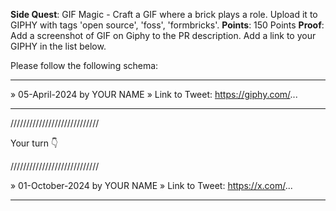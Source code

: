 **Side Quest**: GIF Magic - Craft a GIF where a brick plays a role. Upload it to GIPHY with tags 'open source', 'foss', 'formbricks'.
**Points**: 150 Points
**Proof**: Add a screenshot of GIF on Giphy to the PR description. Add a link to your GIPHY in the list below.

Please follow the following schema:

---

» 05-April-2024 by YOUR NAME
» Link to Tweet: https://giphy.com/...

---

////////////////////////////

Your turn 👇

////////////////////////////

» 01-October-2024 by YOUR NAME
» Link to Tweet: https://x.com/...

---
